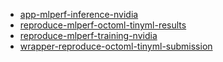 * [app-mlperf-inference-nvidia](app-mlperf-inference-nvidia/index.md)
* [reproduce-mlperf-octoml-tinyml-results](reproduce-mlperf-octoml-tinyml-results/index.md)
* [reproduce-mlperf-training-nvidia](reproduce-mlperf-training-nvidia/index.md)
* [wrapper-reproduce-octoml-tinyml-submission](wrapper-reproduce-octoml-tinyml-submission/index.md)
